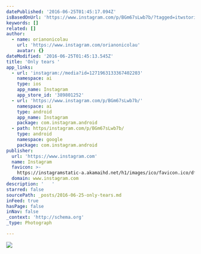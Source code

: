 ```yaml
---
datePublished: '2016-06-25T01:45:17.094Z'
isBasedOnUrl: 'https://www.instagram.com/p/BGm67sLwb7b/?tagged=itwstories'
keywords: []
related: []
author:
  - name: orianonicolau
    url: 'https://www.instagram.com/orianonicolau'
    avatar: {}
dateModified: '2016-06-25T01:45:13.545Z'
title: 'Only tears '
app_links:
  - url: 'instagram://media?id=1271963133367402203'
    namespace: ai
    type: ios
    app_name: Instagram
    app_store_id: '389801252'
  - url: 'https://www.instagram.com/p/BGm67sLwb7b/'
    namespace: ai
    type: android
    app_name: Instagram
    package: com.instagram.android
  - path: https/instagram.com/p/BGm67sLwb7b/
    type: android
    namespace: google
    package: com.instagram.android
publisher:
  url: 'https://www.instagram.com'
  name: Instagram
  favicon: >-
    https://instagramstatic-a.akamaihd.net/h1/images/ico/favicon.ico/dfa85bb1fd63.ico
  domain: www.instagram.com
description: '   '
starred: false
sourcePath: _posts/2016-06-25-only-tears.md
inFeed: true
hasPage: false
inNav: false
_context: 'http://schema.org'
_type: Photograph

---
```

![   ](https://imgflo.herokuapp.com/graph/vahj1ThiexotieMo/3f97f5aac9fd2805a053dc6483d4088c/noop.jpg?input=https%3A%2F%2Fscontent.cdninstagram.com%2Ft51.2885-15%2Fs640x640%2Fsh0.08%2Fe35%2F13355503_508302249364532_919624303_n.jpg%3Fig_cache_key%3DMTI3MTk2MzEzMzM2NzQwMjIwMw%253D%253D.2)